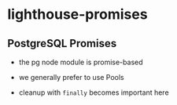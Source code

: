# lighthouse-promises

## PostgreSQL Promises

- the pg node module is promise-based

- we generally prefer to use Pools 

- cleanup with `finally` becomes important here